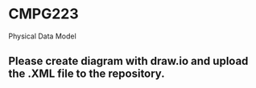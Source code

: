 # CMPG223
Physical Data Model

## Please create diagram with draw.io and upload the .XML file to the repository.
